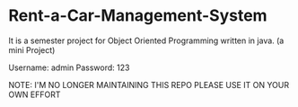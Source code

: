 # Rent-a-Car-Management-System
It is a semester project for Object Oriented Programming written in java. (a mini Project)

Username: admin
Password: 123

NOTE: I'M NO LONGER MAINTAINING THIS REPO PLEASE USE IT ON YOUR OWN EFFORT
